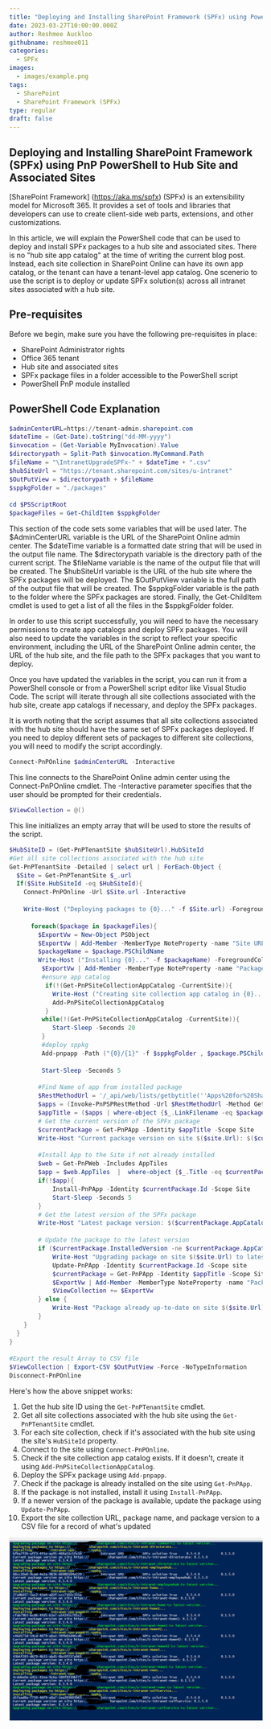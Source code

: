 ```yaml
---
title: "Deploying and Installing SharePoint Framework (SPFx) using PowerShell Hub Site and Associated Sites"
date: 2023-03-27T10:00:00.000Z
author: Reshmee Auckloo
githubname: reshmee011
categories:
  - SPFx
images:
  - images/example.png
tags:
  - SharePoint
  - SharePoint Framework (SPFx)
type: regular
draft: false
---
```


## Deploying and Installing SharePoint Framework (SPFx) using PnP PowerShell to Hub Site and Associated Sites

[SharePoint Framework] (https://aka.ms/spfx) (SPFx) is an extensibility model for Microsoft 365. It provides a set of tools and libraries that developers can use to create client-side web parts, extensions, and other customizations.

In this article, we will explain the PowerShell code that can be used to deploy and install SPFx packages to a hub site and associated sites. There is no "hub site app catalog" at the time of writing the current blog post. Instead, each site collection in SharePoint Online can have its own app catalog, or the tenant can have a tenant-level app catalog. One scenerio to use the script is to deploy or update SPFx solution(s) across all intranet sites associated with a hub site.

## Pre-requisites

Before we begin, make sure you have the following pre-requisites in place:

- SharePoint Administrator rights
- Office 365 tenant
- Hub site and associated sites
- SPFx package files in a folder accessible to the PowerShell script
- PowerShell PnP module installed

## PowerShell Code Explanation

```powershell
$adminCenterURL=https://tenant-admin.sharepoint.com
$dateTime = (Get-Date).toString("dd-MM-yyyy")
$invocation = (Get-Variable MyInvocation).Value
$directorypath = Split-Path $invocation.MyCommand.Path
$fileName = "\IntranetUpgradeSPFx-" + $dateTime + ".csv"
$hubSiteUrl = "https://tenant.sharepoint.com/sites/u-intranet"
$OutPutView = $directorypath + $fileName
$sppkgFolder = "./packages"

cd $PSScriptRoot
$packageFiles = Get-ChildItem $sppkgFolder
```

This section of the code sets some variables that will be used later. The $AdminCenterURL variable is the URL of the SharePoint Online admin center. The $dateTime variable is a formatted date string that will be used in the output file name. The $directorypath variable is the directory path of the current script. The $fileName variable is the name of the output file that will be created. The $hubSiteUrl variable is the URL of the hub site where the SPFx packages will be deployed. The $OutPutView variable is the full path of the output file that will be created. The $sppkgFolder variable is the path to the folder where the SPFx packages are stored. Finally, the Get-ChildItem cmdlet is used to get a list of all the files in the $sppkgFolder folder.

In order to use this script successfully, you will need to have the necessary permissions to create app catalogs and deploy SPFx packages. You will also need to update the variables in the script to reflect your specific environment, including the URL of the SharePoint Online admin center, the URL of the hub site, and the file path to the SPFx packages that you want to deploy.

Once you have updated the variables in the script, you can run it from a PowerShell console or from a PowerShell script editor like Visual Studio Code. The script will iterate through all site collections associated with the hub site, create app catalogs if necessary, and deploy the SPFx packages.

It is worth noting that the script assumes that all site collections associated with the hub site should have the same set of SPFx packages deployed. If you need to deploy different sets of packages to different site collections, you will need to modify the script accordingly.


```powershell
Connect-PnPOnline $adminCenterURL -Interactive
```

This line connects to the SharePoint Online admin center using the Connect-PnPOnline cmdlet. The -Interactive parameter specifies that the user should be prompted for their credentials.

```powershell
$ViewCollection = @()
```

This line initializes an empty array that will be used to store the results of the script.

```powershell
$HubSiteID = (Get-PnPTenantSite $hubSiteUrl).HubSiteId
#Get all site collections associated with the hub site
Get-PnPTenantSite -Detailed | select url | ForEach-Object {
  $Site = Get-PnPTenantSite $_.url
  If($Site.HubSiteId -eq $HubSiteId){
    Connect-PnPOnline -Url $Site.url -Interactive

    Write-Host ("Deploying packages to {0}..." -f $Site.url) -ForegroundColor Yellow

      foreach($package in $packageFiles){
        $ExportVw = New-Object PSObject
        $ExportVw | Add-Member -MemberType NoteProperty -name "Site URL" -value $Site.url
        $packageName = $package.PSChildName
        Write-Host ("Installing {0}..." -f $packageName) -ForegroundColor Yellow
         $ExportVw | Add-Member -MemberType NoteProperty -name "Package Name" -value $packageName
         #ensure app catalog
          if(!(Get-PnPSiteCollectionAppCatalog -CurrentSite)){
            Write-Host ("Creating site collection app catalog in {0}..." -f $Site.url) -ForegroundColor Yellow
            Add-PnPSiteCollectionAppCatalog
          }
         while(!(Get-PnPSiteCollectionAppCatalog -CurrentSite)){
            Start-Sleep -Seconds 20
         }
         #deploy sppkg
         Add-pnpapp -Path ("{0}/{1}" -f $sppkgFolder , $package.PSChildName) -Scope Site -Overwrite -Publish

         Start-Sleep -Seconds 5

        #Find Name of app from installed package 
        $RestMethodUrl = '/_api/web/lists/getbytitle(''Apps%20for%20SharePoint'')/items?$select=Title,LinkFilename'
        $apps = (Invoke-PnPSPRestMethod -Url $RestMethodUrl -Method Get).Value
        $appTitle = ($apps | where-object {$_.LinkFilename -eq $packageName} | select Title).Title
        # Get the current version of the SPFx package
        $currentPackage = Get-PnPApp -Identity $appTitle -Scope Site
        Write-Host "Current package version on site $($site.Url): $($currentPackage.InstalledVersion)"

        #Install App to the Site if not already installed
        $web = Get-PnPWeb -Includes AppTiles
        $app = $web.AppTiles  |  where-object {$_.Title -eq $currentPackage.Title } 
        if(!$app){
            Install-PnPApp -Identity $currentPackage.Id -Scope Site
            Start-Sleep -Seconds 5
        }
        # Get the latest version of the SPFx package
        Write-Host "Latest package version: $($currentPackage.AppCatalogVersion)"

        # Update the package to the latest version
        if ($currentPackage.InstalledVersion -ne $currentPackage.AppCatalogVersion) {
            Write-Host "Upgrading package on site $($site.Url) to latest version..." -ForegroundColor Green
            Update-PnPApp -Identity $currentPackage.Id -Scope site
            $currentPackage = Get-PnPApp -Identity $appTitle -Scope Site
            $ExportVw | Add-Member -MemberType NoteProperty -name "Package Version" -value $currentPackage.AppCatalogVersion
            $ViewCollection += $ExportVw
        } else {
            Write-Host "Package already up-to-date on site $($site.Url)."
        }
    }
  }
}

#Export the result Array to CSV file
$ViewCollection | Export-CSV $OutPutView -Force -NoTypeInformation
Disconnect-PnPOnline
```

Here's how the above snippet works:

1. Get the hub site ID using the `Get-PnPTenantSite` cmdlet.
2. Get all site collections associated with the hub site using the `Get-PnPTenantSite` cmdlet.
3. For each site collection, check if it's associated with the hub site using the site's `HubSiteId` property.
4. Connect to the site using `Connect-PnPOnline`.
5. Check if the site collection app catalog exists. If it doesn't, create it using `Add-PnPSiteCollectionAppCatalog`.
6. Deploy the SPFx package using `Add-pnpapp`.
7. Check if the package is already installed on the site using `Get-PnPApp`.
8. If the package is not installed, install it using `Install-PnPApp`.
9. If a newer version of the package is available, update the package using `Update-PnPApp`.
10. Export the site collection URL, package name, and package version to a CSV file for a record of what's updated

 
![example.png](images/example.png)
